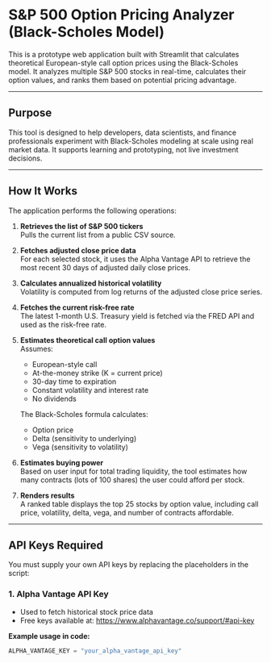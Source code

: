 # S&P 500 Option Pricing Analyzer (Black-Scholes Model)

This is a prototype web application built with Streamlit that calculates theoretical European-style call option prices using the Black-Scholes model. It analyzes multiple S&P 500 stocks in real-time, calculates their option values, and ranks them based on potential pricing advantage.

---

## Purpose

This tool is designed to help developers, data scientists, and finance professionals experiment with Black-Scholes modeling at scale using real market data. It supports learning and prototyping, not live investment decisions.

---

## How It Works

The application performs the following operations:

1. **Retrieves the list of S&P 500 tickers**  
   Pulls the current list from a public CSV source.

2. **Fetches adjusted close price data**  
   For each selected stock, it uses the Alpha Vantage API to retrieve the most recent 30 days of adjusted daily close prices.

3. **Calculates annualized historical volatility**  
   Volatility is computed from log returns of the adjusted close price series.

4. **Fetches the current risk-free rate**  
   The latest 1-month U.S. Treasury yield is fetched via the FRED API and used as the risk-free rate.

5. **Estimates theoretical call option values**  
   Assumes:
   - European-style call
   - At-the-money strike (K = current price)
   - 30-day time to expiration
   - Constant volatility and interest rate
   - No dividends

   The Black-Scholes formula calculates:
   - Option price
   - Delta (sensitivity to underlying)
   - Vega (sensitivity to volatility)

6. **Estimates buying power**  
   Based on user input for total trading liquidity, the tool estimates how many contracts (lots of 100 shares) the user could afford per stock.

7. **Renders results**  
   A ranked table displays the top 25 stocks by option value, including call price, volatility, delta, vega, and number of contracts affordable.

---

## API Keys Required

You must supply your own API keys by replacing the placeholders in the script:

### 1. Alpha Vantage API Key

- Used to fetch historical stock price data
- Free keys available at: https://www.alphavantage.co/support/#api-key

**Example usage in code:**
```python
ALPHA_VANTAGE_KEY = "your_alpha_vantage_api_key"
